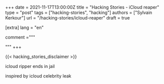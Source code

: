 +++
date = 2021-11-17T13:00:00Z
title = "Hacking Stories - iCloud reaper"
type = "post"
tags = ["hacking-stories", "hacking"]
authors = ["Sylvain Kerkour"]
url = "/hacking-stories/icloud-reaper"
draft = true


[extra]
lang = "en"

comment ="""

"""
+++

{{< hacking_stories_disclaimer >}}


icloud ripper ends in jail

inspired by icloud celebrity leak
